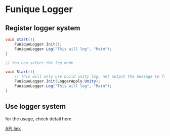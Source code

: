# Funique Logger

## Register logger system

```csharp
void Start(){
    FuniqueLogger.Init();
    FuniqueLogger.Log("This will log", "Main");
}

// You can select the log mode

void Start(){
    // This will only use build unity log, not output the message to file
    FuniqueLogger.Init(LoggerApply.Unity);
    FuniqueLogger.Log("This will log", "Main");
}
```

## Use logger system

for the usage, check detail here

[API link](../../api/Funique.ILogger)